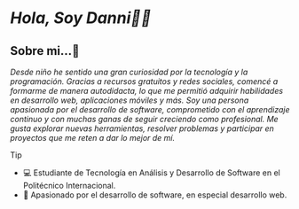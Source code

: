 
# ***Hola, Soy  Danni👋😄***

## **Sobre mi...🙋**

*Desde niño he sentido una gran curiosidad por la tecnología y la programación. Gracias a recursos gratuitos y redes sociales, comencé a formarme de manera autodidacta, lo que me permitió adquirir habilidades en desarrollo web, aplicaciones móviles y más. Soy una persona apasionada por el desarrollo de software, comprometido con el aprendizaje continuo y con muchas ganas de seguir creciendo como profesional. Me gusta explorar nuevas herramientas, resolver problemas y participar en proyectos que me reten a dar lo mejor de mí.*

> [!TIP]
>
> - 💻 Estudiante de Tecnología en Análisis y Desarrollo de Software en el Politécnico Internacional.  
> - 🚀 Apasionado por el desarrollo de software, en especial desarrollo web.



